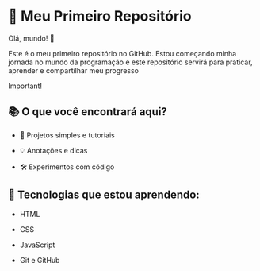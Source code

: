 # 🚀 Meu Primeiro Repositório
 
Olá, mundo! 👋
 
Este é o meu primeiro repositório no GitHub. Estou começando minha jornada no mundo da programação e este repositório servirá para praticar, aprender e compartilhar meu progresso

Important!
## 📚 O que você encontrará aqui?
 
- 📝 Projetos simples e tutoriais

- 💡 Anotações e dicas

- 🛠️ Experimentos com código

## 🌱 Tecnologias que estou aprendendo:
 
- HTML

- CSS

- JavaScript

- Git e GitHub
  
